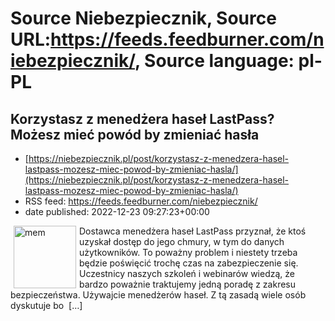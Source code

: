 # Source Niebezpiecznik, Source URL:https://feeds.feedburner.com/niebezpiecznik/, Source language: pl-PL

## Korzystasz z menedżera haseł LastPass? Możesz mieć powód by zmieniać hasła
 - [https://niebezpiecznik.pl/post/korzystasz-z-menedzera-hasel-lastpass-mozesz-miec-powod-by-zmieniac-hasla/](https://niebezpiecznik.pl/post/korzystasz-z-menedzera-hasel-lastpass-mozesz-miec-powod-by-zmieniac-hasla/)
 - RSS feed: https://feeds.feedburner.com/niebezpiecznik/
 - date published: 2022-12-23 09:27:23+00:00

<a href="https://niebezpiecznik.pl/post/korzystasz-z-menedzera-hasel-lastpass-mozesz-miec-powod-by-zmieniac-hasla/"><img align="left" alt="mem" class="alignleft wp-post-image tfe" hspace="5" src="https://niebezpiecznik.pl/wp-content/uploads/2022/12/Auc-1-600x585.jpg" title="" width="100" /></a>Dostawca menedżera haseł LastPass przyznał, że ktoś uzyskał dostęp do jego chmury, w tym do danych użytkowników. To poważny problem i niestety trzeba będzie poświęcić trochę czas na zabezpieczenie się. Uczestnicy naszych szkoleń i webinarów wiedzą, że bardzo poważnie traktujemy jedną poradę z zakresu bezpieczeństwa. Używajcie menedżerów haseł. Z tą zasadą wiele osób dyskutuje bo  [&#8230;]
